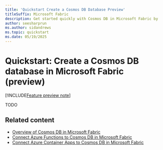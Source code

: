 ```yaml
---
title: 'Quickstart Create a Cosmos DB Database Preview'
titleSuffix: Microsoft Fabric
description: Get started quickly with Cosmos DB in Microsoft Fabric by creating a new instance in the Microsoft Fabric portal.
author: seesharprun
ms.author: sidandrews
ms.topic: quickstart
ms.date: 05/19/2025
---
```


# Quickstart: Create a Cosmos DB database in Microsoft Fabric (preview)

[!INCLUDE[Feature preview note](../../includes/feature-preview-note.md)]

TODO

## Related content

- [Overview of Cosmos DB in Microsoft Fabric](overview.md)
- [Connect Azure Functions to Cosmos DB in Microsoft Fabric](how-to-connect-azure-functions.md)
- [Connect Azure Container Apps to Cosmos DB in Microsoft Fabric](how-to-connect-azure-container-apps.md)
